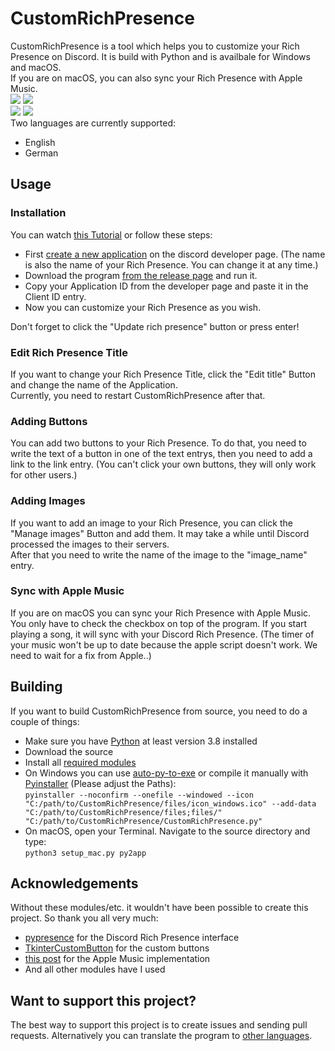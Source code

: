 # CustomRichPresence

CustomRichPresence is a tool which helps you to customize your Rich Presence on Discord. It is build with Python and is availbale for Windows and macOS. <br>
If you are on macOS, you can also sync your Rich Presence with Apple Music. <br>
![](images/mac.png)
![](images/windows.png)
<br>
![](images/apple_music.png)
![](images/custom_rich_presence.png)
<br>
Two languages are currently supported:
- English
- German

## Usage

### Installation
You can watch [this Tutorial](https://youtu.be/BJbhq8fH0rc) or follow these steps:
- First [create a new application](https://discord.com/developers/applications) on the discord developer page. (The name is also the name of your Rich Presence. You can change it at any time.)
- Download the program [from the release page](https://github.com/WorldOfBasti/CustomRichPresence/releases) and run it.
- Copy your Application ID from the developer page and paste it in the Client ID entry.
- Now you can customize your Rich Presence as you wish.

Don't forget to click the "Update rich presence" button or press enter!

### Edit Rich Presence Title
If you want to change your Rich Presence Title, click the "Edit title" Button and change the name of the Application. <br>
Currently, you need to restart CustomRichPresence after that.

### Adding Buttons
You can add two buttons to your Rich Presence. To do that, you need to write the text of a button in one of the text entrys, then you need to add a link to the link entry. (You can't click your own buttons, they will only work for other users.)

### Adding Images
If you want to add an image to your Rich Presence, you can click the "Manage images" Button and add them. It may take a while until Discord processed the images to their servers. <br>
After that you need to write the name of the image to the "image_name" entry.

### Sync with Apple Music
If you are on macOS you can sync your Rich Presence with Apple Music. You only have to check the checkbox on top of the program. If you start playing a song, it will sync with your Discord Rich Presence. (The timer of your music won't be up to date because the apple script doesn't work. We need to wait for a fix from Apple..)

## Building
If you want to build CustomRichPresence from source, you need to do a couple of things:
- Make sure you have [Python](https://www.python.org/downloads/) at least version 3.8 installed
- Download the source
- Install all [required modules](requirements.txt)
- On Windows you can use [auto-py-to-exe](https://github.com/brentvollebregt/auto-py-to-exe) or compile it manually with [Pyinstaller](http://www.pyinstaller.org) (Please adjust the Paths): <br>
`pyinstaller --noconfirm --onefile --windowed --icon "C:/path/to/CustomRichPresence/files/icon_windows.ico" --add-data "C:/path/to/CustomRichPresence/files;files/"  "C:/path/to/CustomRichPresence/CustomRichPresence.py"`
- On macOS, open your Terminal. Navigate to the source directory and type: <br>
`python3 setup_mac.py py2app`

## Acknowledgements
Without these modules/etc. it wouldn't have been possible to create this project. So thank you all very much:
- [pypresence](https://github.com/qwertyquerty/pypresence) for the Discord Rich Presence interface
- [TkinterCustomButton](https://github.com/TomSchimansky/GuitarTuner/blob/master/documentation/tkinter_custom_button.py) for the custom buttons
- [this post](https://gist.github.com/codiez/260617/b0022ce6413fe016f146beb515ae90d49fbfcd21) for the Apple Music implementation
- And all other modules have I used

## Want to support this project?
The best way to support this project is to create issues and sending pull requests. Alternatively you can translate the program to [other languages](src/Resources). 